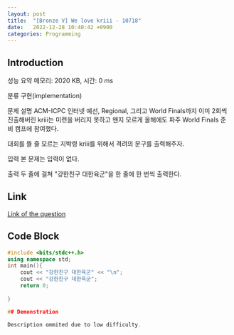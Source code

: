 ```yaml
---
layout: post
title:  "[Bronze V] We love kriii - 10718"
date:   2022-12-28 10:40:42 +0900
categories: Programming
---
```


## Introduction

성능 요약
메모리: 2020 KB, 시간: 0 ms

분류
구현(implementation)

문제 설명
ACM-ICPC 인터넷 예선, Regional, 그리고 World Finals까지 이미 2회씩 진출해버린 kriii는 미련을 버리지 못하고 왠지 모르게 올해에도 파주 World Finals 준비 캠프에 참여했다.

대회를 뜰 줄 모르는 지박령 kriii를 위해서 격려의 문구를 출력해주자.

입력
본 문제는 입력이 없다.

출력
두 줄에 걸쳐 "강한친구 대한육군"을 한 줄에 한 번씩 출력한다.

## Link

[Link of the question](https://www.acmicpc.net/problem/10718)

## Code Block

```c++
#include <bits/stdc++.h>
using namespace std;
int main(){
    cout << "강한친구 대한육군" << "\n";
    cout << "강한친구 대한육군";
    return 0;
    
}

## Demonstration

Description ommited due to low difficulty.
